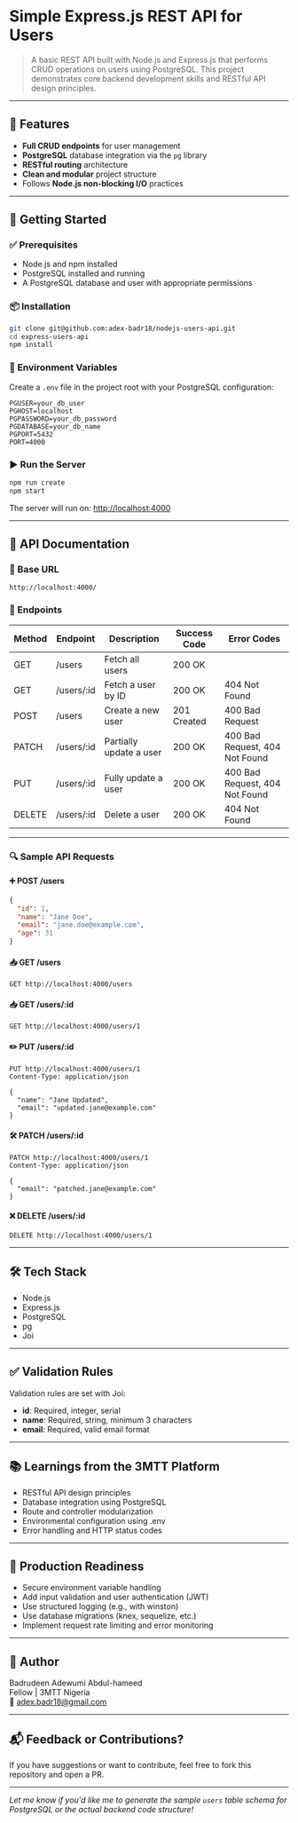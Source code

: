 # Simple Express.js REST API for Users

>A basic REST API built with Node.js and Express.js that performs CRUD operations on users using PostgreSQL. This project demonstrates core backend development skills and RESTful API design principles.

---

## 🔧 Features

- **Full CRUD endpoints** for user management
- **PostgreSQL** database integration via the `pg` library
- **RESTful routing** architecture
- **Clean and modular** project structure
- Follows **Node.js non-blocking I/O** practices

---

## 🚀 Getting Started

### ✅ Prerequisites

- Node.js and npm installed
- PostgreSQL installed and running
- A PostgreSQL database and user with appropriate permissions

### 📦 Installation

```bash
git clone git@github.com:adex-badr18/nodejs-users-api.git
cd express-users-api
npm install
```

### 🔐 Environment Variables

Create a `.env` file in the project root with your PostgreSQL configuration:

```env
PGUSER=your_db_user
PGHOST=localhost
PGPASSWORD=your_db_password
PGDATABASE=your_db_name
PGPORT=5432
PORT=4000
```

### ▶️ Run the Server

```bash
npm run create
npm start
```

The server will run on: [http://localhost:4000](http://localhost:4000)

---

## 📘 API Documentation

### 🔗 Base URL

```
http://localhost:4000/
```

### 🧭 Endpoints

| Method | Endpoint      | Description              | Success Code | Error Codes                  |
|--------|--------------|--------------------------|--------------|------------------------------|
| GET    | /users       | Fetch all users          | 200 OK       |                              |
| GET    | /users/:id   | Fetch a user by ID       | 200 OK       | 404 Not Found                |
| POST   | /users       | Create a new user        | 201 Created  | 400 Bad Request              |
| PATCH  | /users/:id   | Partially update a user  | 200 OK       | 400 Bad Request, 404 Not Found |
| PUT    | /users/:id   | Fully update a user      | 200 OK       | 400 Bad Request, 404 Not Found |
| DELETE | /users/:id   | Delete a user            | 200 OK       | 404 Not Found                |

---

### 🔍 Sample API Requests

#### ➕ POST /users

```json
{
  "id": 1,
  "name": "Jane Doe",
  "email": "jane.doe@example.com",
  "age": 31
}
```

#### 📥 GET /users

```http
GET http://localhost:4000/users
```

#### 📥 GET /users/:id

```http
GET http://localhost:4000/users/1
```

#### ✏️ PUT /users/:id

```http
PUT http://localhost:4000/users/1
Content-Type: application/json

{
  "name": "Jane Updated",
  "email": "updated.jane@example.com"
}
```

#### 🛠 PATCH /users/:id

```http
PATCH http://localhost:4000/users/1
Content-Type: application/json

{
  "email": "patched.jane@example.com"
}
```

#### ❌ DELETE /users/:id

```http
DELETE http://localhost:4000/users/1
```

---

## 🛠️ Tech Stack

- Node.js
- Express.js
- PostgreSQL
- pg
- Joi

---

## ✅ Validation Rules

Validation rules are set with Joi:

- **id**: Required, integer, serial
- **name**: Required, string, minimum 3 characters
- **email**: Required, valid email format

---

## 📚 Learnings from the 3MTT Platform

- RESTful API design principles
- Database integration using PostgreSQL
- Route and controller modularization
- Environmental configuration using .env
- Error handling and HTTP status codes

---

## 🚀 Production Readiness

- Secure environment variable handling
- Add input validation and user authentication (JWT)
- Use structured logging (e.g., with winston)
- Use database migrations (knex, sequelize, etc.)
- Implement request rate limiting and error monitoring

---

## 🤝 Author

Badrudeen Adewumi Abdul-hameed  
Fellow | 3MTT Nigeria  
📧 adex.badr18@gmail.com

---

## 📬 Feedback or Contributions?

If you have suggestions or want to contribute, feel free to fork this repository and open a PR.

---

*Let me know if you'd like me to generate the sample `users` table schema for PostgreSQL or the actual backend code structure!*